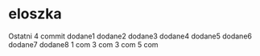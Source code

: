 # eloszka
Ostatni 4 commit
dodane1
dodane2
dodane3
dodane4
dodane5
dodane6
dodane7
dodane8
1 com
3 com
3 com
5 com
